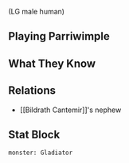 (LG male human)
## Playing Parriwimple
## What They Know
## Relations
- [[Bildrath Cantemir]]'s nephew
## Stat Block

```statblock
monster: Gladiator
```
